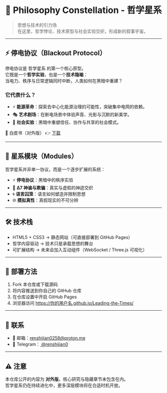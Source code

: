 # 🌌 Philosophy Constellation - 哲学星系

> 思想与技术的引力场  
> 在这里，哲学悖论、技术原型与社会实验交织，形成新的叙事宇宙。

---

## ⚡ 停电协议（Blackout Protocol）

停电协议是 哲学星系 的第一个核心原型。  
它既是一个**哲学实验**，也是一个**技术隐喻**：  
当电力、秩序与日常逻辑同时中断，人类如何在黑暗中重建？

### 它代表什么？

- ⚡ **能源革命**：探索去中心化能源治理的可能性，突破集中电网的依赖。  
- 🎭 **艺术剧场**：在断电场景中体验声音、光影与沉默的新美学。  
- 🤝 **社会实验**：黑暗中重塑信任、协作与共享的社会模式。  

📄 白皮书（对外版） 👉 [下载](./whitepaper/blackout.pdf)

---

## 🌌 星系模块（Modules）

哲学星系并非单一协议，而是一个逐步扩展的系统：  

- ⚡ **停电协议**：黑暗中的秩序实验  
- 🔮 **Δ7 神谕与欺骗**：真实与虚假的神迹交织  
- 🌀 **语言囚笼**：语言如何塑造并限制思想  
- 🌐 **模拟真性**：真假现实的不可分辨  

---

## 🛠 技术栈

- HTML5 + CSS3 → 静态网站（可直接部署到 GitHub Pages）
- 哲学内容驱动 → 技术只是承载思想的舞台
- 可扩展结构 → 未来会加入互动组件（WebSocket / Three.js 可视化）

---

## 🚀 部署方法

1. Fork 本仓库或下载源码  
2. 将内容推送到你自己的 GitHub 仓库  
3. 在仓库设置中开启 GitHub Pages  
4. 浏览器访问 https://你的用户名.github.io/Leading-the-Times/

---

## 📩 联系

- 📧 邮箱：renshijian0258@proton.me  
- 💬 Telegram：[ @renshijian0 ](https://t.me/renshijian0)

---

## ⚠️ 注意

本仓库公开的内容为 **对外版**，核心研究与隐藏章节未包含在内。  
哲学星系仍在持续进化中，更多深层模块将在合适时机开放。  
